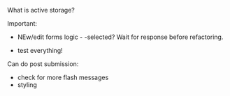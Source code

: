 What is active storage?

Important:

- NEw/edit forms logic - -selected?  Wait for response before refactoring.

- test everything!

Can do post submission:

- check for more flash messages
- styling

